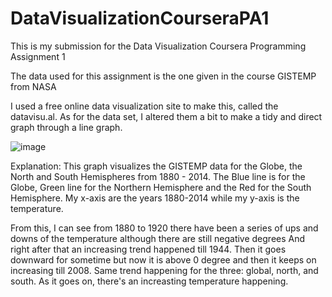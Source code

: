 # DataVisualizationCourseraPA1

This is my submission for the Data Visualization Coursera Programming Assignment 1

The data used for this assignment is the one given in the course GISTEMP from NASA

I used a free online data visualization site to make this, called the datavisu.al.
As for the data set, I altered them a bit to make a tidy and direct graph through a line graph.

![image](https://user-images.githubusercontent.com/44563893/94100162-723a6800-fe5f-11ea-9346-00ee66bcec4e.png)

Explanation:
This graph visualizes the GISTEMP data for the Globe, the North and South Hemispheres from 1880 - 2014.
The Blue line is for the Globe, Green line for the Northern Hemisphere and the Red for the South Hemisphere.
My x-axis are the years 1880-2014 while my y-axis is the temperature.

From this, I can see from 1880 to 1920 there have been a series of ups and downs of the temperature although there are still negative degrees
And right after that an increasing trend happened till 1944. Then it goes downward for sometime but now it is above 0 degree
and then it keeps on increasing till 2008.
Same trend happening for the three: global, north, and south. 
As it goes on, there's an increasting temperature happening.
